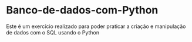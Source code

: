 # Banco-de-dados-com-Python
Este é um exercício realizado para poder praticar a criação e manipulação de dados com o SQL usando o Python
